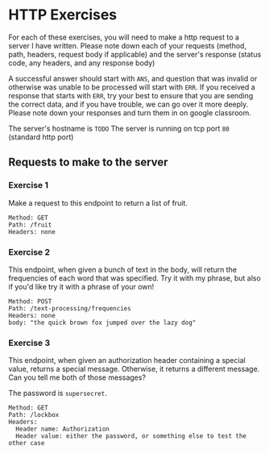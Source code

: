 # HTTP Exercises

For each of these exercises, you will need to make a http request to a server I have written. Please
note down each of your requests (method, path, headers, request body if applicable) and the server's
response (status code, any headers, and any response body)

A successful answer should start with `ANS`, and question that was invalid or otherwise was unable
to be processed will start with `ERR`. If you received a response that starts with `ERR`, try your
best to ensure that you are sending the correct data, and if you have trouble, we can go over it
more deeply. Please note down your responses and turn them in on google classroom.

The server's hostname is `TODO`
The server is running on tcp port `80` (standard http port)

## Requests to make to the server

### Exercise 1

Make a request to this endpoint to return a list of fruit.
```
Method: GET
Path: /fruit
Headers: none
```

### Exercise 2

This endpoint, when given a bunch of text in the body, will return the frequencies of each word
that was specified. Try it with my phrase, but also if you'd like try it with a phrase of your own!
```
Method: POST
Path: /text-processing/frequencies
Headers: none
body: "the quick brown fox jumped over the lazy dog"
```

### Exercise 3

This endpoint, when given an authorization header containing a special value, returns a special
message. Otherwise, it returns a different message. Can you tell me both of those messages?

The password is `supersecret`.

```
Method: GET
Path: /lockbox
Headers:
  Header name: Authorization
  Header value: either the password, or something else to test the other case
```
